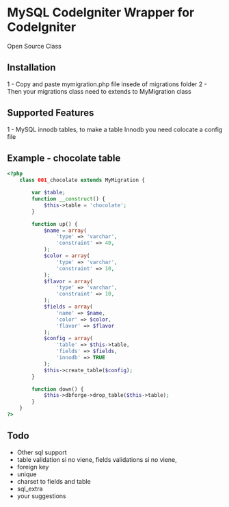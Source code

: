 MySQL CodeIgniter Wrapper for CodeIgniter
=========================================
Open Source Class

Installation
------------
1 - Copy and paste mymigration.php file insede of migrations folder
2 - Then your migrations class need to extends to MyMigration class

Supported Features
------------
1 - MySQL innodb tables, to make a table Innodb you need colocate a config file

Example - chocolate table
-------------------------
```php
<?php
    class 001_chocolate extends MyMigration {

        var $table;
        function __construct() {
            $this->table = 'chocolate';
        }

        function up() {
            $name = array(
                'type' => 'varchar',
                'constraint' => 40,
            );
            $color = array(
                'type' => 'varchar',
                'constraint' => 10,
            );
            $flavor = array(
                'type' => 'varchar',
                'constraint' => 10,
            );
            $fields = array(
                'name' => $name,
                'color' => $color,
                'flavor' => $flavor
            );
            $config = array(
                'table' => $this->table,
                'fields' => $fields,
                'innodb' => TRUE
            );
            $this->create_table($config);
        }

        function down() {
            $this->dbforge->drop_table($this->table);
        }
    }
?>
```
Todo
-------------------------
* Other sql support
* table validation si no viene, fields validations si no viene,
* foreign key
* unique
* charset to fields and table
* sql_extra
* your suggestions
